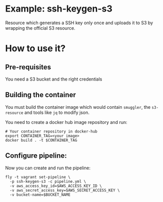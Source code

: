 # Example: ssh-keygen-s3

Resource which generates a SSH key only once and uploads it to S3 by
wrapping the official S3 resource.

# How to use it?

## Pre-requisites

You need a S3 bucket and the right credentials

## Building the container

You must build the container image which would contain `smuggler`,
the `s3-resource` and tools like `jq` to modify json.

You need to create a docker hub image repository and run:
```
# Your container repository in docker-hub
export CONTAINER_TAG=<your image>
docker build . -t $CONTAINER_TAG
```

## Configure pipeline:

Now you can create and run the pipeline:

```
fly -t vagrant set-pipeline \
  -p ssh-keygen-s3 -c pipeline.yml \
  -v aws_access_key_id=$AWS_ACCESS_KEY_ID \
  -v aws_secret_access_key=$AWS_SECRET_ACCESS_KEY \
  -v bucket-name=$BUCKET_NAME
```
